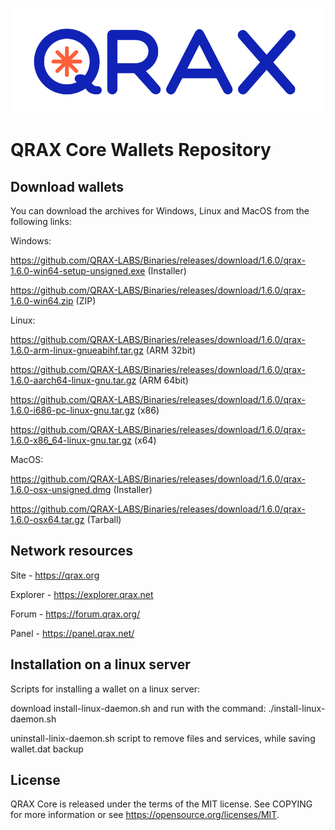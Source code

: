 ![qrax](logo.png)

QRAX Core Wallets Repository
======

Download wallets
---
You can download the archives for Windows, Linux and MacOS from the following links:

Windows:

https://github.com/QRAX-LABS/Binaries/releases/download/1.6.0/qrax-1.6.0-win64-setup-unsigned.exe (Installer)

https://github.com/QRAX-LABS/Binaries/releases/download/1.6.0/qrax-1.6.0-win64.zip (ZIP)


Linux:

https://github.com/QRAX-LABS/Binaries/releases/download/1.6.0/qrax-1.6.0-arm-linux-gnueabihf.tar.gz (ARM 32bit)

https://github.com/QRAX-LABS/Binaries/releases/download/1.6.0/qrax-1.6.0-aarch64-linux-gnu.tar.gz (ARM 64bit) 

https://github.com/QRAX-LABS/Binaries/releases/download/1.6.0/qrax-1.6.0-i686-pc-linux-gnu.tar.gz (x86)

https://github.com/QRAX-LABS/Binaries/releases/download/1.6.0/qrax-1.6.0-x86_64-linux-gnu.tar.gz (x64)


MacOS:

https://github.com/QRAX-LABS/Binaries/releases/download/1.6.0/qrax-1.6.0-osx-unsigned.dmg (Installer)

https://github.com/QRAX-LABS/Binaries/releases/download/1.6.0/qrax-1.6.0-osx64.tar.gz (Tarball)



Network resources
----

Site - https://qrax.org

Explorer - https://explorer.qrax.net

Forum - https://forum.qrax.org/

Panel - https://panel.qrax.net/

Installation on a linux server
-----
Scripts for installing a wallet on a linux server:

download install-linux-daemon.sh and run with the command: ./install-linux-daemon.sh

uninstall-linix-daemon.sh script to remove files and services, while saving wallet.dat backup

License
---
QRAX Core is released under the terms of the MIT license. See COPYING for more information or see https://opensource.org/licenses/MIT.
